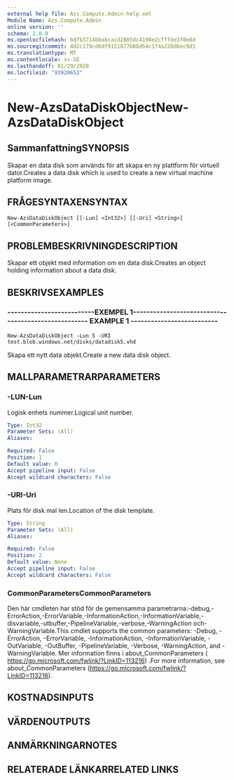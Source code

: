 ```yaml
---
external help file: Azs.Compute.Admin-help.xml
Module Name: Azs.Compute.Admin
online version: ''
schema: 2.0.0
ms.openlocfilehash: bdfb3714bbabcacd2805dc4198e2cfffde3f0e8d
ms.sourcegitcommit: 4d2c178cd6df9151877b08d54c1f4a228dbec9d1
ms.translationtype: MT
ms.contentlocale: sv-SE
ms.lasthandoff: 01/29/2020
ms.locfileid: "93920652"
---
```

# <span data-ttu-id="c201a-101">New-AzsDataDiskObject</span><span class="sxs-lookup"><span data-stu-id="c201a-101">New-AzsDataDiskObject</span></span>

## <span data-ttu-id="c201a-102">Sammanfattning</span><span class="sxs-lookup"><span data-stu-id="c201a-102">SYNOPSIS</span></span>
<span data-ttu-id="c201a-103">Skapar en data disk som används för att skapa en ny plattform för virtuell dator.</span><span class="sxs-lookup"><span data-stu-id="c201a-103">Creates a data disk which is used to create a new virtual machine platform image.</span></span>

## <span data-ttu-id="c201a-104">FRÅGESYNTAXEN</span><span class="sxs-lookup"><span data-stu-id="c201a-104">SYNTAX</span></span>

```
New-AzsDataDiskObject [[-Lun] <Int32>] [[-Uri] <String>] [<CommonParameters>]
```

## <span data-ttu-id="c201a-105">PROBLEMBESKRIVNING</span><span class="sxs-lookup"><span data-stu-id="c201a-105">DESCRIPTION</span></span>
<span data-ttu-id="c201a-106">Skapar ett objekt med information om en data disk.</span><span class="sxs-lookup"><span data-stu-id="c201a-106">Creates an object holding information about a data disk.</span></span>

## <span data-ttu-id="c201a-107">BESKRIVS</span><span class="sxs-lookup"><span data-stu-id="c201a-107">EXAMPLES</span></span>

### <span data-ttu-id="c201a-108">--------------------------EXEMPEL 1--------------------------</span><span class="sxs-lookup"><span data-stu-id="c201a-108">-------------------------- EXAMPLE 1 --------------------------</span></span>
```
New-AzsDataDiskObject -Lun 5 -URI test.blob.windows.net/disks/datadisk5.vhd
```

<span data-ttu-id="c201a-109">Skapa ett nytt data objekt.</span><span class="sxs-lookup"><span data-stu-id="c201a-109">Create a new data disk object.</span></span>

## <span data-ttu-id="c201a-110">MALLPARAMETRAR</span><span class="sxs-lookup"><span data-stu-id="c201a-110">PARAMETERS</span></span>

### <span data-ttu-id="c201a-111">-LUN</span><span class="sxs-lookup"><span data-stu-id="c201a-111">-Lun</span></span>
<span data-ttu-id="c201a-112">Logisk enhets nummer.</span><span class="sxs-lookup"><span data-stu-id="c201a-112">Logical unit number.</span></span>

```yaml
Type: Int32
Parameter Sets: (All)
Aliases: 

Required: False
Position: 1
Default value: 0
Accept pipeline input: False
Accept wildcard characters: False
```

### <span data-ttu-id="c201a-113">-URI</span><span class="sxs-lookup"><span data-stu-id="c201a-113">-Uri</span></span>
<span data-ttu-id="c201a-114">Plats för disk mal len.</span><span class="sxs-lookup"><span data-stu-id="c201a-114">Location of the disk template.</span></span>

```yaml
Type: String
Parameter Sets: (All)
Aliases: 

Required: False
Position: 2
Default value: None
Accept pipeline input: False
Accept wildcard characters: False
```

### <span data-ttu-id="c201a-115">CommonParameters</span><span class="sxs-lookup"><span data-stu-id="c201a-115">CommonParameters</span></span>
<span data-ttu-id="c201a-116">Den här cmdleten har stöd för de gemensamma parametrarna:-debug,-ErrorAction,-ErrorVariable,-InformationAction,-InformationVariable,-disvariable,-utbuffer,-PipelineVariable,-verbose,-WarningAction och-WarningVariable.</span><span class="sxs-lookup"><span data-stu-id="c201a-116">This cmdlet supports the common parameters: -Debug, -ErrorAction, -ErrorVariable, -InformationAction, -InformationVariable, -OutVariable, -OutBuffer, -PipelineVariable, -Verbose, -WarningAction, and -WarningVariable.</span></span> <span data-ttu-id="c201a-117">Mer information finns i about_CommonParameters ( https://go.microsoft.com/fwlink/?LinkID=113216) .</span><span class="sxs-lookup"><span data-stu-id="c201a-117">For more information, see about_CommonParameters (https://go.microsoft.com/fwlink/?LinkID=113216).</span></span>

## <span data-ttu-id="c201a-118">KOSTNADS</span><span class="sxs-lookup"><span data-stu-id="c201a-118">INPUTS</span></span>

## <span data-ttu-id="c201a-119">VÄRDEN</span><span class="sxs-lookup"><span data-stu-id="c201a-119">OUTPUTS</span></span>

## <span data-ttu-id="c201a-120">ANMÄRKNINGAR</span><span class="sxs-lookup"><span data-stu-id="c201a-120">NOTES</span></span>

## <span data-ttu-id="c201a-121">RELATERADE LÄNKAR</span><span class="sxs-lookup"><span data-stu-id="c201a-121">RELATED LINKS</span></span>

